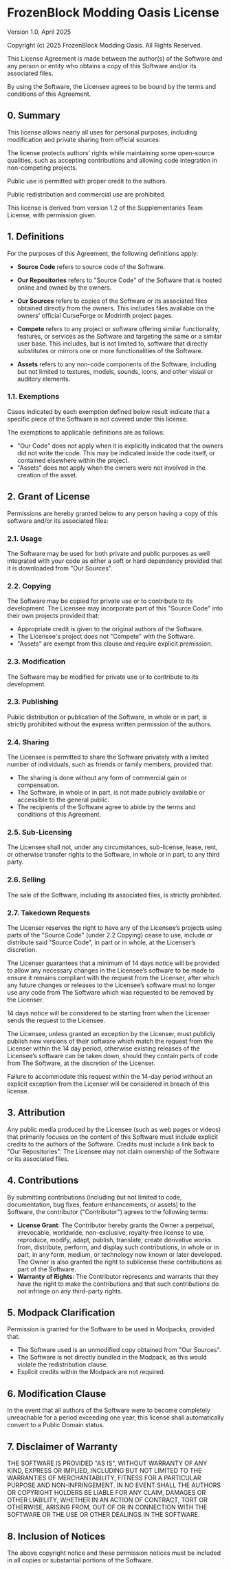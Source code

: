 # FrozenBlock Modding Oasis License
Version 1.0, April 2025

Copyright (c) 2025 FrozenBlock Modding Oasis. All Rights Reserved.

This License Agreement is made between the author(s) of the Software and any person or entity who obtains a copy of this Software and/or its associated files.

By using the Software, the Licensee agrees to be bound by the terms and conditions of this Agreement.

## 0. Summary
This license allows nearly all uses for personal purposes, including modification and private sharing from official sources.

The license protects authors' rights while maintaining some open-source qualities, such as accepting contributions and allowing code integration in non-competing projects.

Public use is permitted with proper credit to the authors.

Public redistribution and commercial use are prohibited.

This license is derived from version 1.2 of the Supplementaries Team License, with permission given.

## 1. Definitions
For the purposes of this Agreement, the following definitions apply:

- **Source Code** refers to source code of the Software.

- **Our Repositories** refers to "Source Code" of the Software that is hosted online and owned by the owners.

- **Our Sources** refers to copies of the Software or its associated files obtained directly from the owners. This includes files available on the owners' official CurseForge or Modrinth project pages.

- **Compete** refers to any project or software offering similar functionality, features, or services as the Software and targeting the same or a similar user base. This includes, but is not limited to, software that directly substitutes or mirrors one or more functionalities of the Software.

- **Assets** refers to any non-code components of the Software, including but not limited to textures, models, sounds, icons, and other visual or auditory elements.

### 1.1. Exemptions
Cases indicated by each exemption defined below result indicate that a specific piece of the Software is not covered under this license.

The exemptions to applicable definitions are as follows:

- "Our Code" does not apply when it is explicitly indicated that the owners did not write the code. This may be indicated inside the code itself, or contained elsewhere within the project.
- "Assets" does not apply when the owners were not involved in the creation of the asset.

## 2. Grant of License
Permissions are hereby granted below to any person having a copy of this software and/or its associated files:

### 2.1. Usage
The Software may be used for both private and public purposes as well integrated with your code as either a soft or hard dependency provided that it is downloaded from "Our Sources". 

### 2.2. Copying
The Software may be copied for private use or to contribute to its development.
The Licensee may incorporate part of this "Source Code" into their own projects provided that:

- Appropriate credit is given to the original authors of the Software.
- The Licensee's project does not "Compete" with the Software.
- "Assets" are exempt from this clause and require explicit premission.

### 2.3. Modification
The Software may be modified for private use or to contribute to its development.

### 2.3. Publishing
Public distribution or publication of the Software, in whole or in part, is strictly prohibited without the express written permission of the authors.

### 2.4. Sharing
The Licensee is permitted to share the Software privately with a limited number of individuals, such as friends or family members, provided that:

- The sharing is done without any form of commercial gain or compensation.
- The Software, in whole or in part, is not made publicly available or accessible to the general public.
- The recipients of the Software agree to abide by the terms and conditions of this Agreement.

### 2.5. Sub-Licensing
The Licensee shall not, under any circumstances, sub-license, lease, rent, or otherwise transfer rights to the Software, in whole or in part, to any third party.

### 2.6. Selling
The sale of the Software, including its associated files, is strictly prohibited.

### 2.7. Takedown Requests
The Licenser reserves the right to have any of the Licensee’s projects using parts of the "Source Code" (under 2.2 Copying) cease to use, include or distribute said "Source Code", in part or in whole, at the Licenser’s discretion.

The Licenser guarantees that a minimum of 14 days notice will be provided to allow any necessary changes in the Licensee’s software to be made to ensure it remains compliant with the request from the Licenser, after which any future changes or releases to the Licensee’s software must no longer use any code from The Software which was requested to be removed by the Licenser.

14 days notice will be considered to be starting from when the Licenser sends the request to the Licensee.

The Licensee, unless granted an exception by the Licenser, must publicly publish new versions of their software which match the request from the Licenser within the 14 day period, otherwise existing releases of the Licensee’s software can be taken down, should they contain parts of code from The Software, at the discretion of the Licenser.

Failure to accommodate this request within the 14-day period without an explicit exception from the Licenser will be considered in breach of this license.

## 3. Attribution
Any public media produced by the Licensee (such as web pages or videos) that primarily focuses on the content of this Software must include explicit credits to the authors of the Software.
Credits must include a link back to "Our Repositories".
The Licensee may not claim ownership of the Software or its associated files.

## 4. Contributions
By submitting contributions (including but not limited to code, documentation, bug fixes, feature enhancements, or assets) to the Software, the contributor ("Contributor") agrees to the following terms:

- **License Grant**: The Contributor hereby grants the Owner a perpetual, irrevocable, worldwide, non-exclusive, royalty-free license to use, reproduce, modify, adapt, publish, translate, create derivative works from, distribute, perform, and display such contributions, in whole or in part, in any form, medium, or technology now known or later developed. The Owner is also granted the right to sublicense these contributions as part of the Software.
- **Warranty of Rights**: The Contributor represents and warrants that they have the right to make the contributions and that such contributions do not infringe on any third-party rights.

## 5. Modpack Clarification
Permission is granted for the Software to be used in Modpacks, provided that:

- The Software used is an unmodified copy obtained from "Our Sources".
- The Software is not directly bundled in the Modpack, as this would violate the redistribution clause.
- Explicit credits within the Modpack are not required.

## 6. Modification Clause
In the event that all authors of the Software were to become completely unreachable for a period exceeding one year, this license shall automatically convert to a Public Domain status.

## 7. Disclaimer of Warranty
THE SOFTWARE IS PROVIDED "AS IS", WITHOUT WARRANTY OF ANY KIND, EXPRESS OR IMPLIED, INCLUDING BUT NOT LIMITED TO THE WARRANTIES OF MERCHANTABILITY, FITNESS FOR A PARTICULAR PURPOSE AND NON-INFRINGEMENT. IN NO EVENT SHALL THE AUTHORS OR COPYRIGHT HOLDERS BE LIABLE FOR ANY CLAIM, DAMAGES OR OTHER LIABILITY, WHETHER IN AN ACTION OF CONTRACT, TORT OR OTHERWISE, ARISING FROM, OUT OF OR IN CONNECTION WITH THE SOFTWARE OR THE USE OR OTHER DEALINGS IN THE SOFTWARE.

## 8. Inclusion of Notices
The above copyright notice and these permission notices must be included in all copies or substantial portions of the Software.
